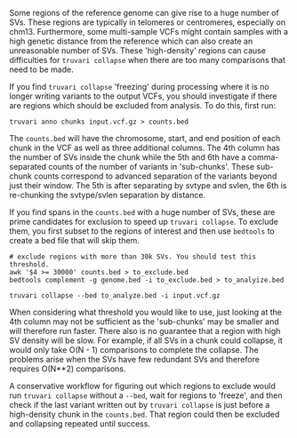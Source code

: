 Some regions of the reference genome can give rise to a huge number of SVs. These regions are typically in telomeres or centromeres, especially on chm13. Furthermore, some multi-sample VCFs might contain samples with a high genetic distance from the reference which can also create an unreasonable number of SVs. These 'high-density' regions can cause difficulties for `truvari collapse` when there are too many comparisons that need to be made.

If you find `truvari collapse` 'freezing' during processing where it is no longer writing variants to the output VCFs, you should investigate if there are regions which should be excluded from analysis. To do this, first run:

```
truvari anno chunks input.vcf.gz > counts.bed
```

The `counts.bed` will have the chromosome, start, and end position of each chunk in the VCF as well as three additional columns. The 4th column has the number of SVs inside the chunk while the 5th and 6th have a comma-separated counts of the number of variants in 'sub-chunks'. These sub-chunk counts correspond to advanced separation of the variants beyond just their window. The 5th is after separating by svtype and svlen, the 6th is re-chunking the svtype/svlen separation by distance.

If you find spans in the `counts.bed` with a huge number of SVs, these are prime candidates for exclusion to speed up `truvari collapse`. To exclude them, you first subset to the regions of interest and then use `bedtools` to create a bed file that will skip them.

```
# exclude regions with more than 30k SVs. You should test this threshold.
awk '$4 >= 30000' counts.bed > to_exclude.bed
bedtools complement -g genome.bed -i to_exclude.bed > to_analyize.bed

truvari collapse --bed to_analyze.bed -i input.vcf.gz
```

When considering what threshold you would like to use, just looking at the 4th column may not be sufficient as the 'sub-chunks' may be smaller and will therefore run faster. There also is no guarantee that a region with high SV density will be slow. For example, if all SVs in a chunk could collapse, it would only take O(N - 1) comparisons to complete the collapse. The problems arise when the SVs have few redundant SVs and therefore requires O(N**2) comparisons.

A conservative workflow for figuring out which regions to exclude would run `truvari collapse` without a `--bed`, wait for regions to 'freeze', and then check if the last variant written out by `truvari collapse` is just before a high-density chunk in the `counts.bed`. That region could then be excluded and collapsing repeated until success. 